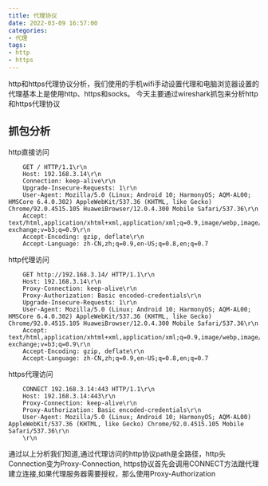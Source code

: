 ```yaml
---
title: 代理协议
date: 2022-03-09 16:57:00
categories:
- 代理
tags: 
- http
- https
---
```


  http和https代理协议分析，我们使用的手机wifi手动设置代理和电脑浏览器设置的代理基本上是使用http、https和socks。
今天主要通过wireshark抓包来分析http和https代理协议

## 抓包分析
http直接访问
```text
    GET / HTTP/1.1\r\n
    Host: 192.168.3.14\r\n
    Connection: keep-alive\r\n
    Upgrade-Insecure-Requests: 1\r\n
    User-Agent: Mozilla/5.0 (Linux; Android 10; HarmonyOS; AQM-AL00; HMSCore 6.4.0.302) AppleWebKit/537.36 (KHTML, like Gecko) Chrome/92.0.4515.105 HuaweiBrowser/12.0.4.300 Mobile Safari/537.36\r\n
    Accept: text/html,application/xhtml+xml,application/xml;q=0.9,image/webp,image/apng,*/*;q=0.8,application/signed-exchange;v=b3;q=0.9\r\n
    Accept-Encoding: gzip, deflate\r\n
    Accept-Language: zh-CN,zh;q=0.9,en-US;q=0.8,en;q=0.7
```
http代理访问
```text
    GET http://192.168.3.14/ HTTP/1.1\r\n
    Host: 192.168.3.14\r\n
    Proxy-Connection: keep-alive\r\n
    Proxy-Authorization: Basic encoded-credentials\r\n
    Upgrade-Insecure-Requests: 1\r\n
    User-Agent: Mozilla/5.0 (Linux; Android 10; HarmonyOS; AQM-AL00; HMSCore 6.4.0.302) AppleWebKit/537.36 (KHTML, like Gecko) Chrome/92.0.4515.105 HuaweiBrowser/12.0.4.300 Mobile Safari/537.36\r\n
    Accept: text/html,application/xhtml+xml,application/xml;q=0.9,image/webp,image/apng,*/*;q=0.8,application/signed-exchange;v=b3;q=0.9\r\n
    Accept-Encoding: gzip, deflate\r\n
    Accept-Language: zh-CN,zh;q=0.9,en-US;q=0.8,en;q=0.7
```

https代理访问
```text
    CONNECT 192.168.3.14:443 HTTP/1.1\r\n
    Host: 192.168.3.14:443\r\n
    Proxy-Connection: keep-alive\r\n
    Proxy-Authorization: Basic encoded-credentials\r\n
    User-Agent: Mozilla/5.0 (Linux; Android 10; HarmonyOS; AQM-AL00) AppleWebKit/537.36 (KHTML, like Gecko) Chrome/92.0.4515.105 Mobile Safari/537.36\r\n
    \r\n
```
通过以上分析我们知道,通过代理访问的http协议path是全路径，http头Connection变为Proxy-Connection,
https协议首先会调用CONNECT方法跟代理建立连接,如果代理服务器需要授权，那么使用Proxy-Authorization

